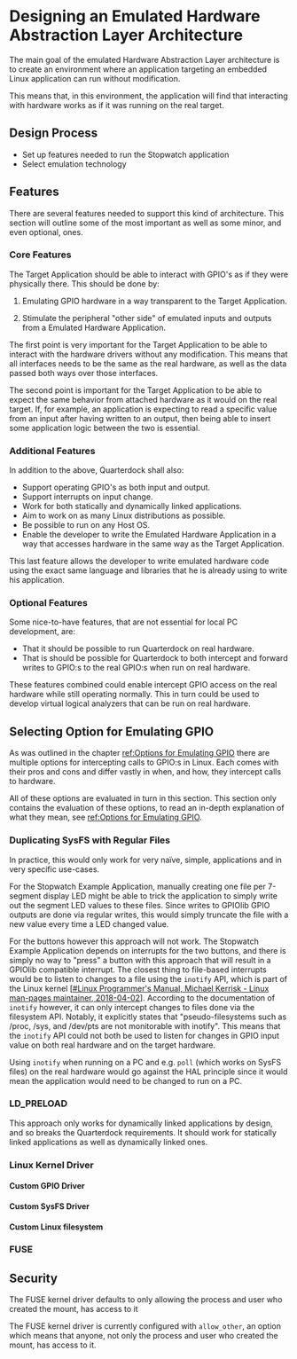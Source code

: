 # Designing an Emulated Hardware Abstraction Layer Architecture
The main goal of the emulated Hardware Abstraction Layer architecture is to create an environment where an application targeting an embedded Linux application can run without modification.

This means that, in this environment, the application will find that interacting with hardware works as if it was running on the real target.

## Design Process

- Set up features needed to run the Stopwatch application
- Select emulation technology

## Features
There are several features needed to support this kind of architecture. This section will outline some of the most important as well as some minor, and even optional, ones.

### Core Features
The Target Application should be able to interact with GPIO's as if they were physically there. This should be done by:

1. Emulating GPIO hardware in a way transparent to the Target Application.

2. Stimulate the peripheral "other side" of emulated inputs and outputs from a Emulated Hardware Application.

The first point is very important for the Target Application to be able to interact with the hardware drivers without any modification. This means that all interfaces needs to be the same as the real hardware, as well as the data passed both ways over those interfaces.

The second point is important for the Target Application to be able to expect the same behavior from attached hardware as it would on the real target. If, for example, an application is expecting to read a specific value from an input after having written to an output, then being able to insert some application logic between the two is essential.

### Additional Features
In addition to the above, Quarterdock shall also:

- Support operating GPIO's as both input and output.
- Support interrupts on input change.
- Work for both statically and dynamically linked applications.
- Aim to work on as many Linux distributions as possible.
- Be possible to run on any Host OS.
- Enable the developer to write the Emulated Hardware Application in a way that accesses hardware in the same way as the Target Application.

This last feature allows the developer to write emulated hardware code using the exact same language and libraries that he is already using to write his application.

### Optional Features
Some nice-to-have features, that are not essential for local PC development, are:

- That it should be possible to run Quarterdock on real hardware.
- That is should be possible for Quarterdock to both intercept and forward writes to GPIO:s to the real GPIO:s when run on real hardware.

These features combined could enable intercept GPIO access on the real hardware while still operating normally. This in turn could be used to develop virtual logical analyzers that can be run on real hardware.

## Selecting Option for Emulating GPIO
As was outlined in the chapter [ref:Options for Emulating GPIO](?) there are multiple options for intercepting calls to GPIO:s in Linux. Each comes with their pros and cons and differ vastly in when, and how, they intercept calls to hardware.

All of these options are evaluated in turn in this section. This section only contains the evaluation of these options, to read an in-depth explanation of what they mean, see [ref:Options for Emulating GPIO](?).

### Duplicating SysFS with Regular Files
In practice, this would only work for very naïve, simple, applications and in very specific use-cases.

For the Stopwatch Example Application, manually creating one file per 7-segment display LED might be able to trick the application to simply write out the segment LED values to these files. Since writes to GPIOlib GPIO outputs are done via regular writes, this would simply truncate the file with a new value every time a LED changed value.

For the buttons however this approach will not work. The Stopwatch Example Application depends on interrupts for the two buttons, and there is simply no way to "press" a button with this approach that will result in a GPIOlib compatible interrupt. The closest thing to file-based interrupts would be to listen to changes to a file using the `inotify` API, which is part of the Linux kernel [[#Linux Programmer's Manual, Michael Kerrisk - Linux man-pages maintainer, 2018-04-02](http://man7.org/linux/man-pages/man7/inotify.7.html)]. According to the documentation of `inotify` however, it can only intercept changes to files done via the filesystem API. Notably, it explicitly states that "pseudo-filesystems such as /proc, /sys, and /dev/pts are not monitorable with inotify". This means that the `inotify` API could not both be used to listen for changes in GPIO input value on both real hardware and on the target hardware.

Using `inotify` when running on a PC and e.g. `poll` (which works on SysFS files) on the real hardware would go against the HAL principle since it would mean the application would need to be changed to run on a PC.

### LD_PRELOAD
This approach only works for dynamically linked applications by design, and so breaks the Quarterdock requirements. It should work for statically linked applications as well as dynamically linked ones.

### Linux Kernel Driver
#### Custom GPIO Driver
#### Custom SysFS Driver
#### Custom Linux filesystem

### FUSE

## Security
The FUSE kernel driver defaults to only allowing the process and user who created the mount, has access to it

The FUSE kernel driver is currently configured with `allow_other`, an option which means that anyone, not only the process and user who created the mount, has access to it.


